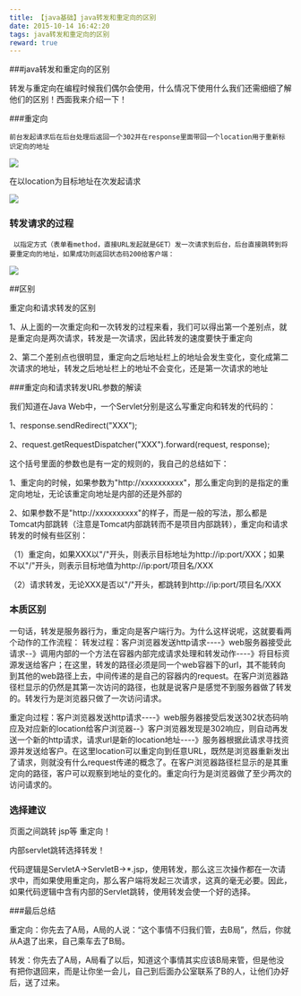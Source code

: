 ```yaml
---
title: 【java基础】java转发和重定向的区别 
date: 2015-10-14 16:42:20
tags: java转发和重定向的区别
reward: true
---
```



###java转发和重定向的区别

转发与重定向在编程时候我们偶尔会使用，什么情况下使用什么我们还需细细了解他们的区别！西面我来介绍一下！


<!--more-->

###重定向
 
    前台发起请求后在后台处理后返回一个302并在response里面带回一个location用于重新标识定向的地址

![](https://i.imgur.com/WM47zab.png)
 
在以location为目标地址在次发起请求

![](https://i.imgur.com/iPnMk9V.png)

### 转发请求的过程

     以指定方式（表单看method，直接URL发起就是GET）发一次请求到后台，后台直接跳转到将要重定向的地址，如果成功则返回状态码200给客户端：

![](https://i.imgur.com/CEsfNoz.png)

##区别

重定向和请求转发的区别

1、从上面的一次重定向和一次转发的过程来看，我们可以得出第一个差别点，就是重定向是两次请求，转发是一次请求，因此转发的速度要快于重定向

2、第二个差别点也很明显，重定向之后地址栏上的地址会发生变化，变化成第二次请求的地址，转发之后地址栏上的地址不会变化，还是第一次请求的地址

###重定向和请求转发URL参数的解读

我们知道在Java Web中，一个Servlet分别是这么写重定向和转发的代码的：

1、response.sendRedirect("XXX");

2、request.getRequestDispatcher("XXX").forward(request, response);

这个括号里面的参数也是有一定的规则的，我自己的总结如下：

1、重定向的时候，如果参数为"http://xxxxxxxxxx"，那么重定向到的是指定的重定向地址，无论该重定向地址是内部的还是外部的

2、如果参数不是"http://xxxxxxxxxx"的样子，而是一般的写法，那么都是Tomcat内部跳转（注意是Tomcat内部跳转而不是项目内部跳转），重定向和请求转发的时候有些区别：

（1）重定向，如果XXX以"/"开头，则表示目标地址为http://ip:port/XXX；如果不以"/"开头，则表示目标地值为http://ip:port/项目名/XXX

（2）请求转发，无论XXX是否以"/"开头，都跳转到http://ip:port/项目名/XXX

### 本质区别


一句话，转发是服务器行为，重定向是客户端行为。为什么这样说呢，这就要看两个动作的工作流程：
转发过程：客户浏览器发送http请求----》web服务器接受此请求--》调用内部的一个方法在容器内部完成请求处理和转发动作----》将目标资源发送给客户；在这里，转发的路径必须是同一个web容器下的url，其不能转向到其他的web路径上去，中间传递的是自己的容器内的request。在客户浏览器路径栏显示的仍然是其第一次访问的路径，也就是说客户是感觉不到服务器做了转发的。转发行为是浏览器只做了一次访问请求。


重定向过程：客户浏览器发送http请求----》web服务器接受后发送302状态码响应及对应新的location给客户浏览器--》客户浏览器发现是302响应，则自动再发送一个新的http请求，请求url是新的location地址----》服务器根据此请求寻找资源并发送给客户。在这里location可以重定向到任意URL，既然是浏览器重新发出了请求，则就没有什么request传递的概念了。在客户浏览器路径栏显示的是其重定向的路径，客户可以观察到地址的变化的。重定向行为是浏览器做了至少两次的访问请求的。

### 选择建议

页面之间跳转 jsp等 重定向！

内部servlet跳转选择转发！

代码逻辑是ServletA->ServletB->*.jsp，使用转发，那么这三次操作都在一次请求中，而如果使用重定向，那么客户端将发起三次请求，这真的毫无必要。因此，如果代码逻辑中含有内部的Servlet跳转，使用转发会使一个好的选择。

###最后总结

重定向：你先去了A局，A局的人说：“这个事情不归我们管，去B局”，然后，你就从A退了出来，自己乘车去了B局。 

转发：你先去了A局，A局看了以后，知道这个事情其实应该B局来管，但是他没有把你退回来，而是让你坐一会儿，自己到后面办公室联系了B的人，让他们办好后，送了过来。